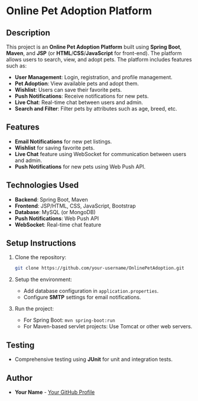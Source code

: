 # Online Pet Adoption Platform

## Description
This project is an **Online Pet Adoption Platform** built using **Spring Boot**, **Maven**, and **JSP** (or **HTML**/**CSS**/**JavaScript** for front-end). The platform allows users to search, view, and adopt pets. The platform includes features such as:

- **User Management**: Login, registration, and profile management.
- **Pet Adoption**: View available pets and adopt them.
- **Wishlist**: Users can save their favorite pets.
- **Push Notifications**: Receive notifications for new pets.
- **Live Chat**: Real-time chat between users and admin.
- **Search and Filter**: Filter pets by attributes such as age, breed, etc.

## Features
- **Email Notifications** for new pet listings.
- **Wishlist** for saving favorite pets.
- **Live Chat** feature using WebSocket for communication between users and admin.
- **Push Notifications** for new pets using Web Push API.

## Technologies Used
- **Backend**: Spring Boot, Maven
- **Frontend**: JSP/HTML, CSS, JavaScript, Bootstrap
- **Database**: MySQL (or MongoDB)
- **Push Notifications**: Web Push API
- **WebSocket**: Real-time chat feature

## Setup Instructions

1. Clone the repository:
    ```bash
    git clone https://github.com/your-username/OnlinePetAdoption.git
    ```

2. Setup the environment:
   - Add database configuration in `application.properties`.
   - Configure **SMTP** settings for email notifications.

3. Run the project:
   - For Spring Boot: `mvn spring-boot:run`
   - For Maven-based servlet projects: Use Tomcat or other web servers.

## Testing
- Comprehensive testing using **JUnit** for unit and integration tests.

## Author
- **Your Name** - [Your GitHub Profile](https://github.com/your-username)
